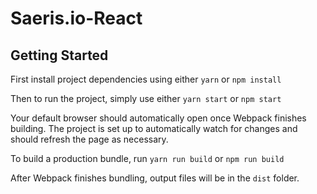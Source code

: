 # Saeris.io-React

## Getting Started

First install project dependencies using either `yarn` or `npm install`

Then to run the project, simply use either `yarn start` or `npm start`

Your default browser should automatically open once Webpack finishes building. The project is set up to automatically watch for changes and should refresh the page as necessary.

To build a production bundle, run `yarn run build` or `npm run build`

After Webpack finishes bundling, output files will be in the `dist` folder.
